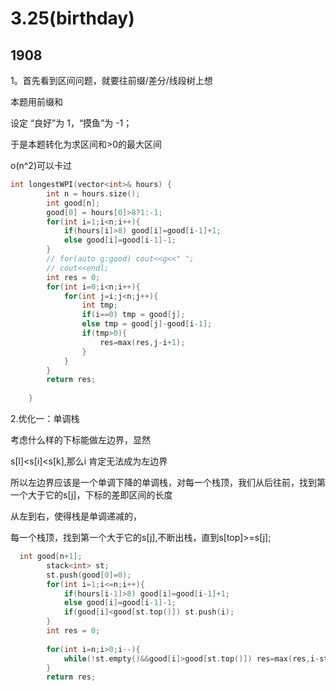 # 3.25(birthday)

## 1908

1。首先看到区间问题，就要往前缀/差分/线段树上想

本题用前缀和

设定 “良好”为 1，“摸鱼”为 -1；

于是本题转化为求区间和>0的最大区间

o(n^2)可以卡过

```cpp
int longestWPI(vector<int>& hours) {
        int n = hours.size();
        int good[n];
        good[0] = hours[0]>8?1:-1;
        for(int i=1;i<n;i++){
            if(hours[i]>8) good[i]=good[i-1]+1;
            else good[i]=good[i-1]-1;
        }
        // for(auto g:good) cout<<g<<" ";
        // cout<<endl;
        int res = 0;
        for(int i=0;i<n;i++){
            for(int j=i;j<n;j++){
                int tmp;
                if(i==0) tmp = good[j];
                else tmp = good[j]-good[i-1];
                if(tmp>0){
                    res=max(res,j-i+1);
                }
            }
        }
        return res;
        
    }
```

2.优化一：单调栈

考虑什么样的下标能做左边界，显然

s[l]<s[i]<s[k],那么i 肯定无法成为左边界

所以左边界应该是一个单调下降的单调栈，对每一个栈顶，我们从后往前，找到第一个大于它的s[j]，下标的差即区间的长度

从左到右，使得栈是单调递减的，

每一个栈顶，找到第一个大于它的s[j],不断出栈，直到s[top]>=s[j];

```cpp
  int good[n+1];
        stack<int> st;
        st.push(good[0]=0);
        for(int i=1;i<=n;i++){
            if(hours[i-1]>8) good[i]=good[i-1]+1;
            else good[i]=good[i-1]-1;
            if(good[i]<good[st.top()]) st.push(i);
        }
        int res = 0;
        
        for(int i=n;i>0;i--){
            while(!st.empty()&&good[i]>good[st.top()]) res=max(res,i-st.top()),st.pop();
        }
        return res;
```

